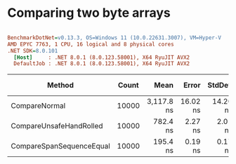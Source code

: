 # Comparing two byte arrays


``` ini

BenchmarkDotNet=v0.13.3, OS=Windows 11 (10.0.22631.3007), VM=Hyper-V
AMD EPYC 7763, 1 CPU, 16 logical and 8 physical cores
.NET SDK=8.0.101
  [Host]     : .NET 8.0.1 (8.0.123.58001), X64 RyuJIT AVX2
  DefaultJob : .NET 8.0.1 (8.0.123.58001), X64 RyuJIT AVX2


```
|                   Method | Count |       Mean |    Error |   StdDev | Ratio | Allocated | Alloc Ratio |
|------------------------- |------ |-----------:|---------:|---------:|------:|----------:|------------:|
|            CompareNormal | 10000 | 3,117.8 ns | 16.02 ns | 14.20 ns |  1.00 |         - |          NA |
|  CompareUnsafeHandRolled | 10000 |   782.4 ns |  2.27 ns |  2.01 ns |  0.25 |         - |          NA |
| CompareSpanSequenceEqual | 10000 |   195.4 ns |  0.19 ns |  0.17 ns |  0.06 |         - |          NA |
